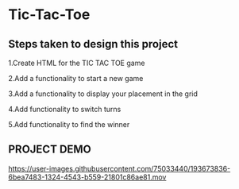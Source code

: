 # Tic-Tac-Toe

## Steps taken to design this project

1.Create HTML for the TIC TAC TOE game

2.Add a functionality to start a new game

3.Add a functionality to display your placement in the grid

4.Add functionality to switch turns

5.Add functionality to find the winner


## PROJECT DEMO

https://user-images.githubusercontent.com/75033440/193673836-6bea7483-1324-4543-b559-21801c86ae81.mov
